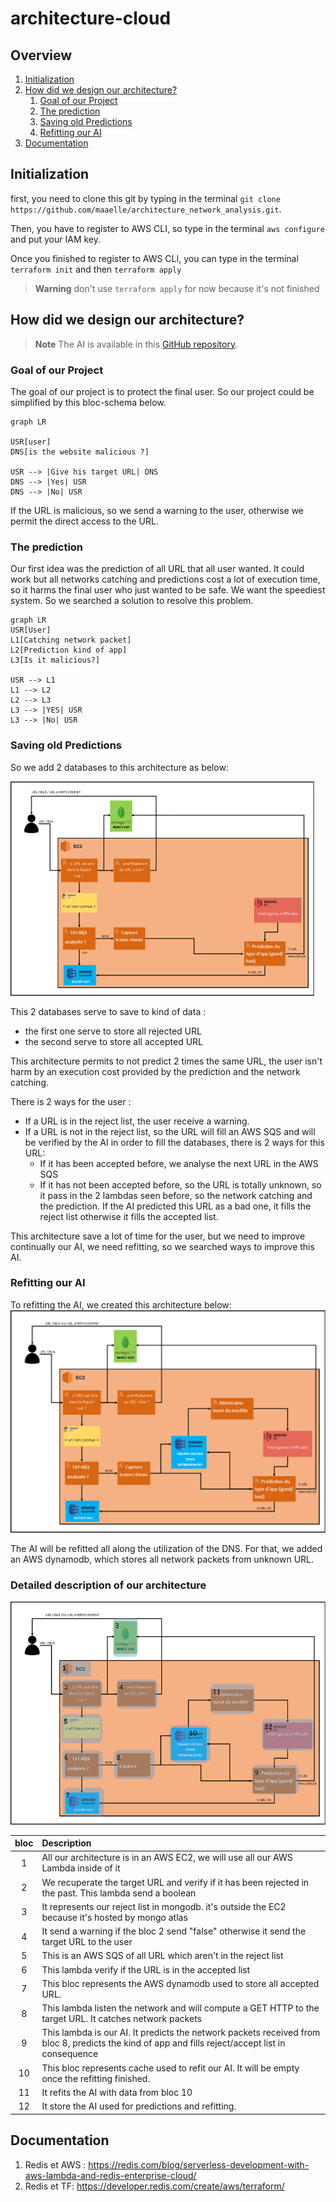 # architecture-cloud

## Overview

1. [Initialization](#initialization)
2. [How did we design our architecture?](#how-did-we-design-our-architecture)
    1. [Goal of our Project](#goal-of-our-project)
    2. [The prediction](#the-prediction)
    3. [Saving old Predictions](#saving-old-predictions)
    4. [Refitting our AI](#refitting-our-ai)
3. [Documentation](#documentation)

## Initialization

first, you need to clone this git by typing in the terminal
`git clone https://github.com/maaelle/architecture_network_analysis.git`.

Then, you have to register to AWS CLI, so type in the terminal `aws configure` and put your IAM key.

Once you finished to register to AWS CLI, you can type in the terminal `terraform init` and then `terraform apply`

> **Warning**
> don't use `terraform apply` for now because it's not finished

## How did we design our architecture?
> **Note**
> The AI is available in this [GitHub repository](https://github.com/clementreiffers/network_analysis).

### Goal of our Project

The goal of our project is to protect the final user.
So our project could be simplified by this bloc-schema below.

```mermaid
graph LR

USR[user]
DNS[is the website malicious ?]

USR --> |Give his target URL| DNS
DNS --> |Yes| USR
DNS --> |No| USR
```

If the URL is malicious, so we send a warning to the user, otherwise we permit the direct access to the URL.

### The prediction

Our first idea was the prediction of all URL that all user wanted.
It could work but all networks catching and predictions cost a lot of execution time, so it harms the final user
who just wanted to be safe. We want the speediest system.
So we searched a solution to resolve this problem.

```mermaid 
graph LR
USR[User]
L1[Catching network packet]
L2[Prediction kind of app]
L3[Is it malicious?]

USR --> L1
L1 --> L2
L2 --> L3
L3 --> |YES| USR
L3 --> |No| USR
```

### Saving old Predictions

So we add 2 databases to this architecture as below:

![saving old predictions](docs/saving-old-predictions.png)

This 2 databases serve to save to kind of data :

- the first one serve to store all rejected URL
- the second serve to store all accepted URL

This architecture permits to not predict 2 times the same URL, the user isn't harm by an execution cost provided by
the prediction and the network catching.

There is 2 ways for the user :

- If a URL is in the reject list, the user receive a warning.
- If a URL is not in the reject list, so the URL will fill an AWS SQS and will be verified by the AI in order to fill
  the databases, there is 2 ways for this URL:
    - If it has been accepted before, we analyse the next URL in the AWS SQS
    - If it has not been accepted before, so the URL is totally unknown, so it pass in the 2 lambdas seen before, so
      the network catching and the prediction. If the AI predicted this URL as a bad one, it fills the reject list
      otherwise it fills the accepted list.

This architecture save a lot of time for the user, but we need to improve continually our AI, we need refitting, so we
searched ways to improve this AI.

### Refitting our AI

To refitting the AI, we created this architecture below:
![refitting AI](docs/refitting-ai.png)

The AI will be refitted all along the utilization of the DNS. For that, we added an AWS dynamodb, which stores all
network packets from unknown URL.

### Detailed description of our architecture

![detailed-description](docs/detailed-description.png)

| bloc | Description                                                                                                                                       |
|:----:|:--------------------------------------------------------------------------------------------------------------------------------------------------|
|  1   | All our architecture is in an AWS EC2, we will use all our AWS Lambda inside of it                                                                |
|  2   | We recuperate the target URL and verify if it has been rejected in the past. This lambda send a boolean                                           |
|  3   | It represents our reject list in mongodb. it's outside the EC2 because it's hosted by mongo atlas                                                 |
|  4   | It send a warning if the bloc 2 send "false" otherwise it send the target URL to the user                                                         |
|  5   | This is an AWS SQS of all URL which aren't in the reject list                                                                                     |
|  6   | This lambda verify if the URL is in the accepted list                                                                                             |
|  7   | This bloc represents the AWS dynamodb used to store all accepted URL.                                                                             |
|  8   | This lambda listen the network and will compute a GET HTTP to the target URL. It catches network packets                                          |
|  9   | This lambda is our AI. It predicts the network packets received from bloc 8, predicts the kind of app and fills reject/accept list in consequence |
|  10  | This bloc represents cache used to refit our AI. It will be empty once the refitting finished.                                                    |
|  11  | It refits the AI with data from bloc 10                                                                                                           |
|  12  | It store the AI used for predictions and refitting.                                                                                               |

## Documentation

1. Redis et AWS : https://redis.com/blog/serverless-development-with-aws-lambda-and-redis-enterprise-cloud/
2. Redis et TF: https://developer.redis.com/create/aws/terraform/
